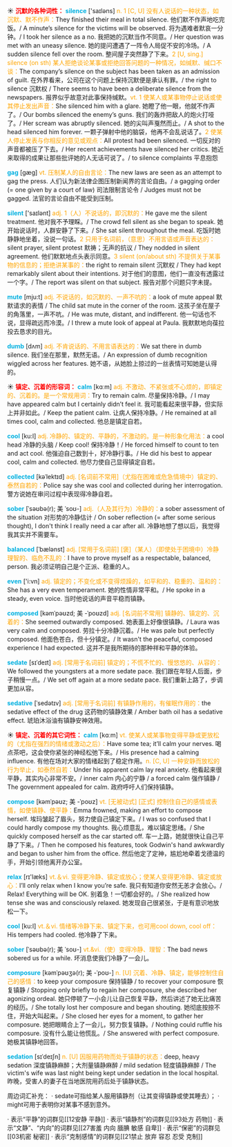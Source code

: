 ☀ <font color="red">**沉默的各种词性：**</font>
<font color="sky blue">**silence**</font> ['saɪləns] 
<font color="orange">n. 1 [C, U] 没有人说话的一种状态，如沉默、默不作声：</font>They finished their meal in total silence. 他们默不作声地吃完饭。/ A minute’s silence for the victims will be observed. 将为遇难者默哀一分钟。/ I took her silence as a no. 我把她的沉默当作不同意。/ Her question was met with an uneasy silence. 她的提问遭遇了一阵令人局促不安的冷场。/ A sudden silence fell over the room. 整间屋子突然静了下来。<font color="orange">2 [U, sing.] silence (on sth) 某人拒绝谈论某事或拒绝回答问题的一种情况，如缄默、缄口不谈：</font>The company’s silence on the subject has been taken as an admission of guilt. 在外界看来，公司在这个问题上保持沉默便是承认有罪。/ the right to silence 沉默权 / There seems to have been a deliberate silence from the newspapers. 报界似乎故意对此事保持缄默。<font color="orange">vt. 1 使某人或某事物停止说话或使其停止发出声音：</font>She silenced him with a glare. 她瞪了他一眼，他就不作声了。/ Our bombs silenced the enemy’s guns. 我们的轰炸把敌人的炮火打哑了。/ Her scream was abruptly silenced. 她的尖叫声戛然而止。/ A shot to the head silenced him forever. 一颗子弹射中他的脑袋，他再不会乱说话了。<font color="orange">2 使某人停止发表与你相反的意见或观点：</font>All protest had been silenced. 一切反对的声音都被压了下去。/ Her recent achievements have silenced her critics. 她近来取得的成果让那些批评她的人无话可说了。/ to silence complaints 平息抱怨
           
<font color="sky blue">**gag**</font> [gæg]
<font color="orange">vt. 压制某人的自由言论：</font>The new laws are seen as an attempt to gag the press. 人们认为新法律企图压制新闻界的言论自由。/ a gagging order (= one given by a court of law) 司法限制言论令 / Judges must not be gagged. 法官的言论自由不能受到压制。

<font color="sky blue">**silent**</font> ['saɪlənt] 
<font color="orange">adj. 1（人）不说话的，即沉默的：</font>He gave me the silent treatment. 他对我不予理睬。/ The crowd fell silent as she began to speak. 她开始说话时，人群安静了下来。/ She sat silent throughout the meal. 吃饭时她静静地坐着，没说一句话。<font color="orange">2 只用于名词前，（意思）不用言语或声音表达的：</font>silent prayer, silent protest 默祷；无声的抗议 / They nodded in silent agreement. 他们默默地点头表示同意。<font color="orange">3 silent (on/about sth) 不提供关于某事物的信息的；拒绝讲某事的：</font>the right to remain silent 沉默权 / They had kept remarkably silent about their intentions. 对于他们的意图，他们一直没有透露过一个字。/ The report was silent on that subject. 报告对那个问题只字未提。
                      
<font color="sky blue">**mute**</font> [mju:t] 
<font color="orange">adj. 不说话的，如沉默的、一声不吭的：</font>a look of mute appeal 默默请求的表情 / The child sat mute in the corner of the room. 这孩子坐在屋子的角落里，一声不吭。/ He was mute, distant, and indifferent. 他一句话也不说，显得疏远而冷漠。/ I threw a mute look of appeal at Paula. 我默默地向葆拉投去恳求的目光。

<font color="sky blue">**dumb**</font> [dʌm]
<font color="orange">adj. 不肯说话的、不用言语表达的：</font>We sat there in dumb silence. 我们坐在那里，默然无语。/ An expression of dumb recognition wiggled across her features. 她不语，从她脸上掠过的一丝表情可知她是认得的。

☀ <font color="red">**镇定、沉着的形容词：**</font>
<font color="sky blue">**calm**</font> [kɑːm] 
<font color="orange">adj. 不激动、不紧张或不心烦的，即镇定的、沉着的。是一个常规用词：</font>Try to remain calm. 尽量保持冷静。/ I may have appeared calm but I certainly didn’t feel it. 我可能看起来很平静，但实际上并非如此。/ Keep the patient calm. 让病人保持冷静。/ He remained at all times cool, calm and collected. 他总是镇定自若。

<font color="sky blue">**cool**</font> [ku:l] 
<font color="orange">adj. 冷静的、镇定的、平静的，不激动的。是一种形象化用法：</font>a cool head 冷静的头脑 / Keep cool! 保持冷静！/ He forced himself to count to ten and act cool. 他强迫自己数到十，好冷静行事。/ He did his best to appear cool, calm and collected. 他尽力使自己显得镇定自若。
           
<font color="sky blue">**collected**</font> [kəˈlektɪd]
<font color="orange">adj. [名词前不常用]（尤指在困难或危急情境中）镇定的、泰然自若的：</font>Police say she was cool and collected during her interrogation. 警方说她在审问过程中表现得冷静自若。
           
<font color="sky blue">**sober**</font> [ˈsəʊbə(r); 美 ˈsoʊ-]
<font color="orange">adj.（人及其行为）冷静的：</font>a sober assessment of the situation 对形势的冷静估计 / On sober reflection (= after some serious thought), I don't think I really need a car after all. 冷静地想了想以后，我觉得我其实并不需要车。

<font color="sky blue">**balanced**</font> [ˈbælənst]
<font color="orange">adj. [常用于名词前] [褒]（某人）（即使处于困境中）冷静理智的、临危不乱的：</font>I have to prove myself as a respectable, balanced, person. 我必须证明自己是个正派、稳重的人。

<font color="sky blue">**even**</font> ['i:vn] 
<font color="orange">adj. 镇定的；不变化或不变得烦躁的，如平和的、稳重的、温和的：</font>She has a very even temperament. 她的性情非常平和。/ He spoke in a steady, even voice. 当时他说话的声音平稳而镇静。
           
<font color="sky blue">**composed**</font> [kəmˈpəʊzd; 美 -ˈpoʊzd]
<font color="orange">adj. [名词前不常用] 镇静的、镇定的、沉着的：</font>She seemed outwardly composed. 她表面上好像很镇静。/ Laura was very calm and composed. 劳拉十分冷静沉着。/ He was pale but perfectly composed. 他面色苍白，但十分镇定。/ It wasn't the peaceful, composed experience I had expected. 这并不是我所期待的那种祥和平静的体验。

<font color="sky blue">**sedate**</font> [sɪˈdeɪt]
<font color="orange">adj. [常用于名词前] 镇定的；不慌不忙的、慢悠悠的、从容的：</font>We followed the youngsters at a more sedate pace. 我们跟在年轻人后面，步子稍慢一点。/ We set off again at a more sedate pace. 我们重新上路了，步调更加从容。
           
<font color="sky blue">**sedative**</font> [ˈsedətɪv]
<font color="orange">adj. [常用于名词前] 有镇静作用的，有催眠作用的：</font>the sedative effect of the drug 这药物的镇静效果 / Amber bath oil has a sedative effect. 琥珀沐浴油有镇静安神效用。

☀ <font color="red">**镇定、沉着的其它词性：**</font>
<font color="sky blue">**calm**</font> [kɑːm] 
<font color="orange">vt. 使某人或某事物变得平静或更放松的（尤指在强烈的情绪或激动之后）：</font>Have some tea; it’ll calm your nerves. 喝点茶吧，这会使你紧张的神经松弛下来。/ His presence had a calming influence. 有他在场对大家的情绪起到了稳定作用。<font color="orange">n. [C, U] 一种安静而放松的行为举止，如泰然自若：</font>Under his apparent calm lay real anxiety. 他看起来很平静，其实内心非常不安。/ inner calm 内心的宁静 / a forced calm 强作镇静 / The government appealed for calm. 政府呼吁人们保持镇静。
           
<font color="sky blue">**compose**</font> [kəmˈpəʊz; 美 -ˈpoʊz]
<font color="orange">vt. [无被动式] [正式] 控制住自己的感情或表情，如使镇静、使平静：</font>Emma frowned, making an effort to compose herself. 埃玛皱起了眉头，努力使自己镇定下来。/ I was so confused that I could hardly compose my thoughts. 我心烦意乱，难以镇定思绪。/ She quickly composed herself as the car started off. 车一上路，她就很快让自己平静了下来。/ Then he composed his features, took Godwin's hand awkwardly and began to usher him from the office. 然后他定了定神，尴尬地牵着戈德温的手，开始引领他离开办公室。

<font color="sky blue">**relax**</font> [rɪ'læks] 
<font color="orange">vt.＆vi. 变得更冷静、镇定或放心；使某人变得更冷静、镇定或放心：</font>I’ll only relax when I know you’re safe. 我只有知道你安然无恙才会放心。/ Relax! Everything will be OK. 别着急！一切都会好的。/ She realized how tense she was and consciously relaxed. 她发现自己很紧张，于是有意识地放松一下。

<font color="sky blue">**cool**</font> [ku:l] 
<font color="orange">vt.＆vi. 情绪等冷静下来、镇定下来，也可用cool down, cool off：</font>His tempers had cooled. 他冷静了下来。
                      
<font color="sky blue">**sober**</font> [ˈsəʊbə(r); 美 ˈsoʊ-]
<font color="orange">vt.&vi.（使）变得冷静、理智：</font>The bad news sobered us for a while. 坏消息使我们冷静了一会儿。

<font color="sky blue">**composure**</font> [kəmˈpəʊʒə(r); 美 -ˈpoʊ-]
<font color="orange">n. [U] 沉着、冷静、镇定，能够控制住自己的感情：</font>to keep your composure 保持镇静 / to recover your composure 恢复镇静 / Stopping only briefly to regain her composure, she described her agonizing ordeal. 她只停顿了一小会儿让自己恢复平静，然后讲述了她无比痛苦的经历。/ She totally lost her composure and began shouting. 她彻底按捺不住，开始大叫起来。/ She closed her eyes for a moment, to gather her composure. 她把眼睛合上了一会儿，努力恢复镇静。/ Nothing could ruffle his composure. 没有什么能让他慌乱。/ She answered with perfect composure. 她极其镇静地回答。
           
<font color="sky blue">**sedation**</font> [sɪˈdeɪʃn]
<font color="orange">n. [U] 因服用药物而处于镇静的状态：</font>deep, heavy sedation 深度镇静麻醉；大剂量镇静麻醉 / mild sedation 轻度镇静麻醉 / The victim's wife was last night being kept under sedation in the local hospital. 昨晚，受害人的妻子在当地医院用药后处于镇静状态。

周边词汇补充：
· sedate可指给某人服用镇静剂（让其变得镇静或使其睡去）；
· might可用于表明你对某事不感到意外。

· 表示“平静”的词群见[[12安静 平静]]
· 表示“镇静剂”的词群见[[93处方 药物]]
· 表示“文静”、“内向”的词群见[[27害羞 内向 腼腆 敏感 自卑]]
· 表示“保密”的词群见[[03机密 秘密]]
· 表示“克制感情”的词群见[[21禁止 放弃 容忍 忍受 克制]]
